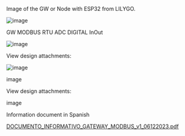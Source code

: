 Image of the GW or Node with ESP32 from LILYGO.

![image](https://github.com/SalgaCorp/GW-MODBUSRTU-DIO-ADC/assets/40340747/a4bc8f0c-95bd-4dd0-8fdb-e9b54ee0c977)


GW MODBUS RTU ADC DIGITAL InOut

![image](https://github.com/SalgaCorp/GW-MODBUSRTU-DIO-ADC/assets/40340747/20995189-432b-4862-8cfc-3365a796769b)


View design attachments:

![image](https://github.com/SalgaCorp/GW-MODBUSRTU-DIO-ADC/assets/40340747/3cb790f0-4f34-46ea-8dd2-f2ad8c5d1202)


image

View design attachments:


image

Information document in Spanish

[DOCUMENTO_INFORMATIVO_GATEWAY_MODBUS_v1_06122023.pdf](https://github.com/SalgaCorp/GW-MODBUSRTU-DIO-ADC/files/14130991/DOCUMENTO_INFORMATIVO_GATEWAY_MODBUS_v1_06122023.pdf)

